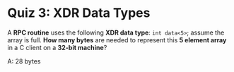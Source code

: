 # Quiz 3: XDR Data Types

A **RPC routine** uses the following **XDR data type**: `int data<5>`; assume the array is full. **How many bytes** are needed to represent this **5 element array** in a C client on a **32-bit machine**?

A: 28 bytes
